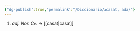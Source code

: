 ```yaml
---
{"dg-publish":true,"permalink":"/Diccionario/acasat, ada/"}
---
```


1. *adj. Nor. Ce.* → [[casat\|casat]]